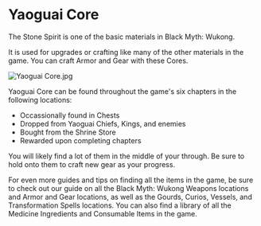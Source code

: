 # Yaoguai Core

The Stone Spirit is one of the basic materials in Black Myth: Wukong. 

It is used for upgrades or crafting like many of the other materials in the game. You can craft Armor and Gear with these Cores. 

![Yaoguai Core.jpg](https://oyster.ignimgs.com/mediawiki/apis.ign.com/black-myth-wukong/3/38/Yaoguai_Core.jpg)

Yaoguai Core can be found throughout the game's six chapters in the following locations: 

  * Occassionally found in Chests
  * Dropped from Yaoguai Chiefs, Kings, and enemies
  * Bought from the Shrine Store
  * Rewarded upon completing chapters

You will likely find a lot of them in the middle of your through. Be sure to hold onto them to craft new gear as your progress. 

For even more guides and tips on finding all the items in the game, be sure to check out our guide on all the Black Myth: Wukong Weapons locations and Armor and Gear locations, as well as the Gourds, Curios, Vessels, and Transformation Spells locations. You can also find a library of all the Medicine Ingredients and Consumable Items in the game.
